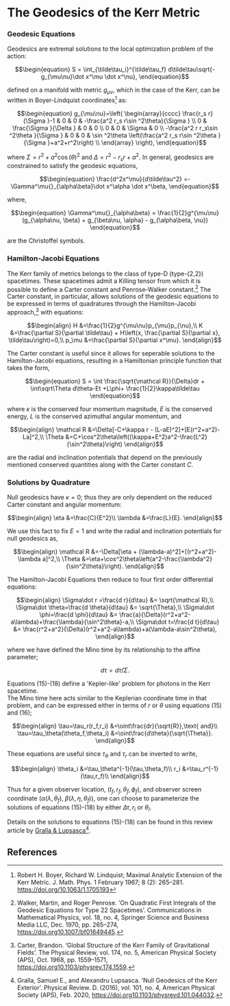 # The Geodesics of the Kerr Metric

### Geodesic Equations

Geodesics are extremal solutions to the local optimization problem of the action:

```math 
\begin{equation}
S = \int_{\tilde\tau_i}^{\tilde\tau_f} d\tilde\tau\sqrt{-g_{\mu\nu}\dot x^\mu \dot x^\nu},
\end{equation}
```

defined on a manifold with metric $g_{\mu\nu}$, which in the case of the Kerr, can be written in Boyer-Lindquist coordinates[^BL] as:

```math
\begin{equation}
g_{\mu\nu}=\left(
\begin{array}{cccc}
 \frac{r_s r}{\Sigma }-1 & 0 & 0 & -\frac{a^2   r_s r\sin ^2\theta}{\Sigma } \\
 0 & \frac{\Sigma }{\Delta } & 0 & 0 \\
 0 & 0 & \Sigma  & 0 \\
 -\frac{a^2 r  r_s\sin ^2\theta }{\Sigma } & 0 & 0 & \sin ^2\theta  \left(\frac{a^2
    r_s r\sin ^2\theta }{\Sigma }+a^2+r^2\right) \\
\end{array}
\right),
\end{equation}
```
where $\Sigma = r^2 +a^2\cos(\theta)^2$ and $\Delta=r^2- r_s r+a^2$. 
In general, geodesics are constrained to satisfy the geodesic equations,

```math
\begin{equation}
\frac{d^2x^\mu}{d\tilde\tau^2} =-\Gamma^\mu{}_{\alpha\beta}\dot x^\alpha \dot x^\beta,
\end{equation}
```

where,
```math
\begin{equation}
\Gamma^\mu{}_{\alpha\beta} = \frac{1}{2}g^{\mu\nu}(g_{\alpha\nu, \beta} + g_{\beta\nu, \alpha} - g_{\alpha\beta, \nu})
\end{equation}
```
are the Christoffel symbols.

### Hamilton-Jacobi Equations

The Kerr family of metrics belongs to the class of type-D (type-{2,2}) spacetimes.
These spacetimes admit a Killing tensor from which it is possible to define a Carter constant and Penrose-Walker constant.[^PW] 
The Carter constant, in particular, allows solutions of the geodesic equations to be expressed in terms of quadratures through the Hamilton-Jacobi approach,[^Carter] with equations:

```math
\begin{align}
H
    &=\frac{1}{2}g^{\mu\nu}p_{\mu}p_{\nu},\\
K
    &=\frac{\partial S}{\partial \tilde\tau} + H\left(x, \frac{\partial S}{\partial x}, \tilde\tau\right)=0,\\
p_\mu
    &=\frac{\partial S}{\partial x^\mu}.
\end{align}
```

The Carter constant is useful since it allows for seperable solutions to the Hamilton-Jacobi equations, resulting in a Hamiltonian principle function that takes the form,

```math
\begin{equation}
S =  \int \frac{\sqrt{\mathcal R}}{\Delta}dr + \int\sqrt\Theta d\theta-Et +L\phi+ \frac{1}{2}\kappa\tilde\tau
\end{equation}
```

where $\kappa$ is the conserved four momentum magnitude, $E$ is the conserved energy, $L$ is the conserved azimuthal angular momentum, and

```math
\begin{align}
\mathcal R
    &=\Delta[-C+\kappa r - (L-aE)^2]+[E(r^2+a^2)-La]^2,\\
\Theta
    &=C+\cos^2\theta\left((\kappa+E^2)a^2-\frac{L^2}{\sin^2\theta}\right)
\end{align}
```
are the radial and inclination potentials that depend on the previously mentioned conserved quantities along with the Carter constant $C$.

### Solutions by Quadrature

Null geodesics have $\kappa=0$; thus they are only dependent on the reduced Carter constant and angular momentum:

```math
\begin{align}
    \eta
        &=\frac{C}{E^2}\\
    \lambda
        &=\frac{L}{E}.
\end{align}
```
We use this fact to fix $E=1$ and write the 
radial and inclination potentials for null geodesics as,
```math
\begin{align}
\mathcal R
    &=-\Delta[\eta + (\lambda-a)^2]+[(r^2+a^2)-\lambda a]^2,\\
\Theta
    &=\eta+\cos^2\theta\left(a^2-\frac{\lambda^2}{\sin^2\theta}\right).
\end{align}
```
The Hamilton-Jacobi Equations then reduce to four first order differential equations: 

```math
\begin{align}
\Sigma\dot r =\frac{d r}{d\tau}
    &= \sqrt{\mathcal R},\\
\Sigma\dot \theta=\frac{d \theta}{d\tau}
    &= \sqrt{\Theta},\\
\Sigma\dot \phi=\frac{d \phi}{d\tau}
    &= \frac{a}{\Delta}(r^2+a^2-a\lambda)+\frac{\lambda}{\sin^2\theta}-a,\\
\Sigma\dot t=\frac{d t}{d\tau}
    &= \frac{r^2+a^2}{\Delta}(r^2+a^2-a\lambda)+a(\lambda-a\sin^2\theta),
\end{align}
```
where we have defined the Mino time by its relationship to the affine parameter; 

```math
d\tau=d\tilde\tau/\Sigma.
```

Equations (15)-(18) define a 'Kepler-like' problem for photons in the Kerr spacetime.  
The Mino time here acts similar to the Keplerian coordinate time in that problem, and can be expressed either in terms of $r$ or $\theta$ using equations (15) and (16);
```math
\begin{align}
\tau=\tau_r(r_f,r_i)
    &=\oint\frac{dr}{\sqrt{R}},\text{ and}\\
\tau=\tau_\theta(\theta_f,\theta_i)
    &=\oint\frac{d\theta}{\sqrt{\Theta}}.
\end{align}
```

These equations are useful since $\tau_\theta$ and $\tau_r$ can be inverted to write,
```math
\begin{align}
\theta_i
    &=\tau_\theta^{-1}(\tau,\theta_f)\\
r_i
    &=\tau_r^{-1}(\tau,r_f)\\

\end{align}
```

Thus for a given observer location, $(t_f, r_f, \theta_f, \phi_f)$, and observer screen coordinate $(\alpha(\lambda, \theta_f), \;\beta(\lambda,\eta,\theta_f))$, one can choose to parameterize the solutions of equations (15)-(18) by either $\Delta\tau,r_i$ or $\theta_i$.

Details on the solutions to equations (15)-(18) can be found in this review article by [Gralla & Lupsasca](https://doi.org/10.1103/PhysRevD.101.044032)[^GL].

## References
[^PW]: Walker, Martin, and Roger Penrose. ‘On Quadratic First Integrals of the Geodesic Equations for Type 22 Spacetimes’. Communications in Mathematical Physics, vol. 18, no. 4, Springer Science and Business Media LLC, Dec. 1970, pp. 265–274, https://doi.org10.1007/bf01649445.

[^Carter]: Carter, Brandon. ‘Global Structure of the Kerr Family of Gravitational Fields’. The Physical Review, vol. 174, no. 5, American Physical Society (APS), Oct. 1968, pp. 1559–1571, https://doi.org10.1103/physrev.174.1559.

[^BL]: Robert H. Boyer, Richard W. Lindquist; Maximal Analytic Extension of the Kerr Metric. J. Math. Phys. 1 February 1967; 8 (2): 265–281. https://doi.org/10.1063/1.1705193

[^GL]: Gralla, Samuel E., and Alexandru Lupsasca. ‘Null Geodesics of the Kerr Exterior’. Physical Review. D. (2016), vol. 101, no. 4, American Physical Society (APS), Feb. 2020, https://doi.org10.1103/physrevd.101.044032.
